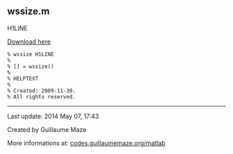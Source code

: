 ## wssize.m ##
H1LINE

[Download here](http://guillaumemaze.googlecode.com/svn/trunk/matlab/codes/inout/wssize.m)

```
% wssize H1LINE
%
% [] = wssize()
% 
% HELPTEXT
%
% Created: 2009-11-30.
% All rights reserved.
```

---

Last update: 2014 May 07, 17:43

Created by Guillaume Maze

More informations at: [codes.guillaumemaze.org/matlab](http://codes.guillaumemaze.org/matlab)